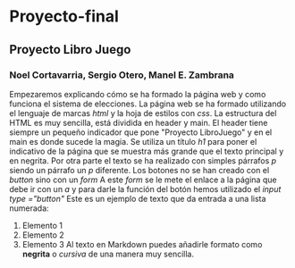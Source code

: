 # Proyecto-final
## Proyecto Libro Juego
### Noel Cortavarria, Sergio Otero, Manel E. Zambrana
Empezaremos explicando cómo se ha formado la página web y como funciona el sistema de elecciones.
La página web se ha formado utilizando el lenguaje de marcas *html* y la hoja de estilos con *css*. La estructura del HTML es muy sencilla, está dividida en header y main. El header tiene siempre un pequeño indicador que pone "Proyecto LibroJuego" y en el main es donde sucede la magia. Se utiliza un título *h1* para poner el indicativo de la página que se muestra más grande que el texto principal y en negrita. Por otra parte el texto se ha realizado con simples párrafos *p* siendo un párrafo un *p* diferente. Los botones no se han creado con el *button* sino con un *form* A este *form* se le mete el enlace a la página que debe ir con un *a* y para darle la función del botón hemos utilizado el *input type ="button"* 
Este es un ejemplo de texto que da entrada a una lista numerada:
1. Elemento 1
2. Elemento 2
3. Elemento 3
Al texto en Markdown puedes añadirle formato como **negrita** o *cursiva* de una manera muy sencilla.
